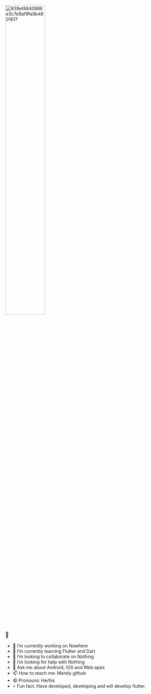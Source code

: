 <a href="https://ibb.co/FqGfwF4"><img width="50%" height="auto" src="https://i.ibb.co/HpmMzjT/839ef4840886e3c7e9af9fa9b4801617.png" alt="839ef4840886e3c7e9af9fa9b4801617" border="0"  class="center" ></a>


### 👋


- 🔭 I’m currently working on Nowhere
- 🌱 I’m currently learning Flutter and Dart
- 👯 I’m looking to collaborate on Nothing
- 🤔 I’m looking for help with Nothing
- 💬 Ask me about Android, IOS and Web apps
- 📫 How to reach me: Merely github
- 😄 Pronouns: He/his
- ⚡ Fun fact:  Have developed, developing and will develop flutter.
